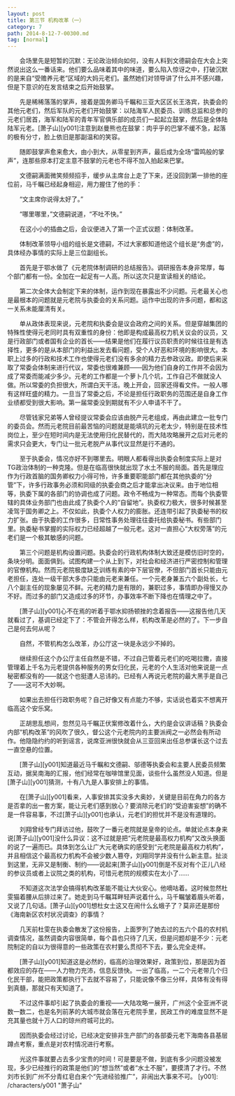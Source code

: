 ```yaml
---
layout: post
title: 第三节 机构改革（一）
category: 7
path: 2014-8-12-7-00300.md
tag: [normal]
---
```


　　会场里先是短暂的沉默：无论政治倾向如何，没有人料到文德嗣会在大会上突然说出这么一番话来。他们要么品味着其中的味道，要么陷入惊讶之中，打破沉默的是来自“受赡养元老”区域的大妈元老们。虽然她们对领导讲了什么并不感兴趣，但是下意识的在发言结束之后开始鼓掌。

　　先是稀稀落落的掌声，接着是国务卿马千瞩和三亚大区区长王洛宾，执委会的其他元老们，然后军队的元老们开始鼓掌：以陆海军人民委员、训练总监和总参的元老们居首，海军和陆军的青年军官俱乐部的成员们一起起立鼓掌，然后是全体陆陆军元老。[萧子山][y001]注意到赵曼熊也在鼓掌：肉乎乎的巴掌不缓不急，起落的极有分寸，脸上依旧是那副温和的笑容。

　　随即鼓掌声愈来愈大，由小到大，从零星到齐声，最后成为全场“雷鸣般的掌声”，连那些原本打定主意不鼓掌的元老也不得不加入拍起来巴掌。

　　文德嗣满面微笑频频招手，缓步从主席台上走了下来，还没回到第一排他的座位前，马千瞩已经起身相迎，用力握住了他的手：

　　“文主席你说得太好了。”

　　“哪里哪里，”文德嗣说道，“不吐不快。”

　　在这小小的插曲之后，会议便进入了第一个正式议题：体制改革。

　　体制改革领导小组的组长是文德嗣，不过大家都知道他这个组长是“务虚”的，具体经办事情的实际上是三位副组长。

　　首先是于鄂水做了《元老院体制调研的总结报告》。调研报告本身非常厚，每个部门都有一份。全加在一起足有一人高。所以这次只是宣读相关的结论。

　　第二次全体大会制定下来的体制，运作到现在暴露出不少问题。元老最关心也是最根本的问题就是元老院与执委会的关系问题。运作中出现的许多问题，都和这一关系未能厘清有关。

　　单从政体表现来说，元老院和执委会是议会政府之间的关系。但是穿越集团的特殊性使得元老同时具有双重性的身份：他即是构成最高权力机关议会的议员，又是行政部门或者国有企业的首长――结果是他们在履行议员职责的时候往往是有选择性，更多的是从本部门的利益出发去看问题，受个人好恶和环境的影响很大。本职上过多的行政和技术工作也使得元老们没有多余的精力去参政议政。即使后来采取了常委会体制来进行代议，常委也很难兼顾――因为他们自身的工作并不会因为成了常委而能减少多少。元老的工作都是一个萝卜几个坑，工作自己不做就没人做。所以常委的负担很大，所谓白天干活。晚上开会，回家还得看文件。一般人哪有这样旺盛的精力。一旦当了常委之后，不论是担任行政职务的范围还是自身工作业绩都受到很大影响。第一届常委没到期就有不少人申请不干了。

　　尽管钱家兄弟等人曾经提议常委会应该由脱产元老组成，再由此建立一批专门的委员会。然而元老院目前最苦恼的问题就是能填坑的元老太少，特别是在技术性岗位上，至少在短时间内是无法使用归化民替代的，而大陆攻略展开之后对元老的需求只会更大，专门让一批元老脱产从事代议显然是行不通的。

　　至于执委会，情况亦好不到哪里去。明眼人都看得出执委会制度实际上是对TG政治体制的一种克隆。但是在临高很快就出现了水土不服的局面。首先是理应作为行政首脑的国务卿权力小得可怜，许多重要职能部门都在其他执委的“分管”下，许多行政事务必须和同级的执委会商之后才能拿出决议来。由于地位相等，执委下属的各部门的协调也成了问题。政令不畅成为一种常态。而每个执委管辖的具体业务部门也由此成了执委个人的“自留地”。执委权力极大，很多时候甚至凌驾于国务卿之上。不仅如此，执委个人权力的膨胀。还连带引起了执委秘书的权力扩张。由于执委的工作很多，日常性事务处理往往委托给执委秘书。有些部门里。执委秘书掌握的实际权力已经超越了一般元老。这对一直担心“大权旁落”的元老们是一个极其敏感的问题。

　　第三个问题是机构设置问题。执委会的行政机构体制大致还是模仿旧时空的，条块分明。面面俱到。试图构建一个从上到下，对社会和经济进行严密控制和管理的官僚机构。然而元老院极度缺乏训练有素的中下层官僚，不但部门首长只能由元老担任，连处一级干部大多亦只能由元老来兼任。一个元老身兼五六个副处长，七八个副主任的现象屡见不鲜。元老的精力是有限的，兼职过多，事情即办得慢又办不好。而过多的部门又造成过多的环节，办事效率不断下降也在情理之中了。

　　[萧子山][y001]心不在焉的听着于鄂水抑扬顿挫的念着报告――这报告他几天就看过了，基调已经定下了：不管会开得怎么样，机构改革是必然的了。下一步自己是何去何从呢？

　　自然，不管机构怎么改革，办公厅这一块是永远少不掉的。

　　继续担任这个办公厅主任自然是不错，不过自己管着元老们的吃喝拉撒，直接管理着上千名为元老提供各种服务的男女归化民，元老的个人生活对他来说是一点秘密都没有的――就这个也挺遭人忌讳的。已经有人再说元老院的最大黑手是自己了――这可不大妙啊。

　　如果出去担任行政职务呢？自己好像又有点能力不够，实话说也着实不想离开临高这个安乐窝。

　　正胡思乱想间，忽然见马千瞩正伏案修改着什么，大约是会议讲话稿？执委会内部“机构改革”的风吹了很久，督公这个元老院内的主要派阀之一必然会有所动作。他隐隐约约的听到谣言，说席亚洲很快就会从三亚回来出任总参谋长这个过去一直空悬的位置。

　　[萧子山][y001]知道最近马千瞩和文德嗣、邬德等执委会和主要人民委员频繁互动，据吴南海的汇报，他们经常在咖啡馆里见面，谈些什么虽然没人知道。但是[萧子山][y001]猜测，十有八九是人事安排上的事情。

　　在[萧子山][y001]看来，人事安排其实没多大奥妙，关键是目前在角力的各方是否拿的出一套方案，能让元老们感到放心？要消除元老们的“受迫害妄想”的确不是一件容易事，不过[萧子山][y001]也承认，元老们的担忧并不是没有道理的。

　　刘翔曾经专门拜访过他，鼓吹了一番元老院就是皇帝的论点。单就论点本身来说[萧子山][y001]没什么异议：这不过就是把“元老院是最高权力机构”又改头换面的说了一遍而已。具体到怎么让广大元老确实的感受到“元老院是最高权力机构”，并且相信这个最高权力机构不会被少数人篡夺，刘翔同学并没有什么新主意。扯淡到这里，无非又是制衡、制约――说起来[萧子山][y001]倒是不反对有个正儿八经的参议员或者上议院之类的机构，可惜元老院的规模实在太小了……

　　不知道这次法学会搞得机构改革能不能让大伙安心。他嘀咕着。这时候忽然杜雯猫着腰从后排过来了。她走到马千瞩耳畔轻声说着什么，马千瞩皱着眉头听着，又说了几句话。[萧子山][y001]想杜女士这又在闹什么幺蛾子了？莫非还是那份《海南新区农村状况调查》的事情？

　　几天前杜雯在执委会散发了这份报告，上面罗列了她去过的五六个县的农村机调查情况，虽然调查内容很简单，每个县也只待了几天，但是问题却是不少：元老院制定的自以为很得意的一些政策在农村要么贯彻不下去，要么完全走样。

　　[萧子山][y001]知道这是必然的，临高的治理效果好，政策到位，那是因为首都效应的存在――人力物力充沛，信息反馈快。一出了临高，一二个元老带几个归化民干部，能把政策都执行下去就不容易了，只能说像不像三分样，具体有没有得到真髓，那就只有天知道了。

　　不过这件事却引起了执委会的重视――大陆攻略一展开，广州这个全亚洲不说数一数二，也是名列前茅的大城市就会落在元老院手里，民政工作的难度显然不是充其量也就十万人口的琼州府城可比的。

　　因而执委会经过讨论，已经决定安排非生产部门的各部委元老下海南各县基层蹲点考察，重点是对农村情况进行考察。

　　光这件事就要占去多少宝贵的时间！可是要是不做，到底有多少问题没被发现，多少已经推行的政策是他们的“想当然”或者“水土不服”，要摸清了才行。不然刘市长到广州不分青红皂白来个“先进经验推广”，非闹出大事来不可。
[y001]: /characters/y001 "萧子山"

